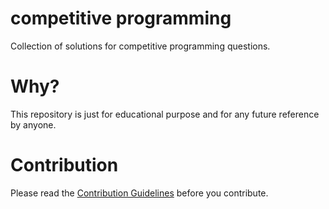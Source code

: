 # competitive programming
Collection of solutions for competitive programming questions.

# Why?
This repository is just for educational purpose and for any future reference by anyone.

# Contribution
Please read the [Contribution Guidelines](contributing.md) before you contribute.
